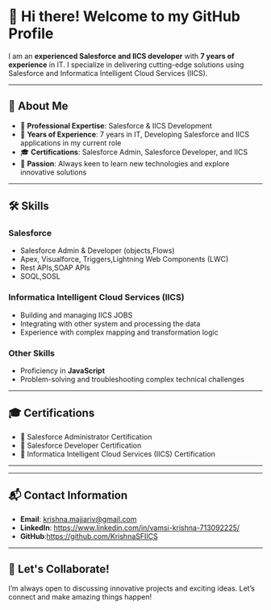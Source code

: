 # 👋 Hi there! Welcome to my GitHub Profile

I am an **experienced Salesforce and IICS developer** with **7 years of experience** in IT. I specialize in delivering cutting-edge solutions using Salesforce and Informatica Intelligent Cloud Services (IICS).

---

## 📖 About Me
- 🌟 **Professional Expertise**: Salesforce & IICS Development
- 🎯 **Years of Experience**: 7 years in IT, Developing Salesforce and IICS applications in my current role
- 🎓 **Certifications**: Salesforce Admin, Salesforce Developer, and IICS
- 🚀 **Passion**: Always keen to learn new technologies and explore innovative solutions

---

## 🛠 Skills
### Salesforce
- Salesforce Admin & Developer (objects,Flows)
- Apex, Visualforce, Triggers,Lightning Web Components (LWC)
- Rest APIs,SOAP APIs
- SOQL,SOSL

### Informatica Intelligent Cloud Services (IICS)
- Building and managing IICS JOBS
- Integrating with other system and processing the data 
- Experience with complex mapping and transformation logic

### Other Skills
- Proficiency in  **JavaScript**
- Problem-solving and troubleshooting complex technical challenges

---

## 🎓 Certifications
- 🏅 Salesforce Administrator Certification
- 🏅 Salesforce Developer Certification
- 🏅 Informatica Intelligent Cloud Services (IICS) Certification

---


---

## 📬 Contact Information
- **Email**: krishna.majjariv@gmail.com
- **LinkedIn**: https://www.linkedin.com/in/vamsi-krishna-713092225/
- **GitHub**:https://github.com/KrishnaSFIICS

---

## 🌱 Let's Collaborate!
I’m always open to discussing innovative projects and exciting ideas. Let’s connect and make amazing things happen!

